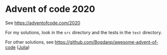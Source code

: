 # Advent of code 2020

See https://adventofcode.com/2020

For my solutions, look in the `src` directory and the tests in the `test` directory.

For other solutions, see https://github.com/Bogdanp/awesome-advent-of-code ([Julia](https://github.com/Bogdanp/awesome-advent-of-code#julia))
